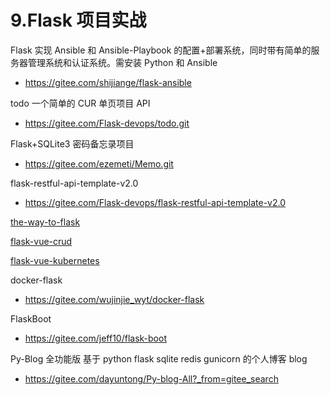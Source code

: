 # 9.Flask 项目实战

Flask 实现 Ansible 和 Ansible-Playbook 的配置+部署系统，同时带有简单的服务器管理系统和认证系统。需安装 Python 和 Ansible

- https://gitee.com/shijiange/flask-ansible

todo 一个简单的 CUR 单页项目 API

- https://gitee.com/Flask-devops/todo.git

Flask+SQLite3 密码备忘录项目

- https://gitee.com/ezemeti/Memo.git

flask-restful-api-template-v2.0

- https://gitee.com/Flask-devops/flask-restful-api-template-v2.0

[the-way-to-flask](https://github.com/liuliqiang/the-way-to-flask)

[flask-vue-crud](https://github.com/testdrivenio/flask-vue-crud)

[flask-vue-kubernetes](https://github.com/testdrivenio/flask-vue-kubernetes)

docker-flask

- https://gitee.com/wujinjie_wyt/docker-flask

FlaskBoot

- https://gitee.com/jeff10/flask-boot

Py-Blog 全功能版 基于 python flask sqlite redis gunicorn 的个人博客 blog

- https://gitee.com/dayuntong/Py-blog-All?_from=gitee_search
